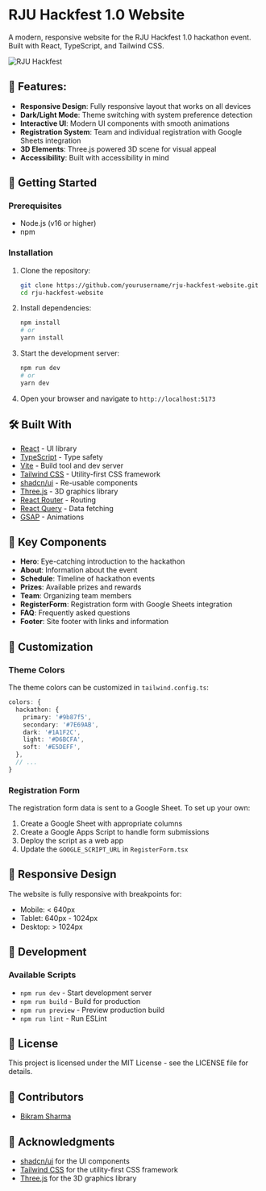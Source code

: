# RJU Hackfest 1.0 Website

A modern, responsive website for the RJU Hackfest 1.0 hackathon event. Built with React, TypeScript, and Tailwind CSS.

![RJU Hackfest](https://via.placeholder.com/800x400?text=RJU+Hackfest+1.0)

## 🌟 Features:

- **Responsive Design**: Fully responsive layout that works on all devices
- **Dark/Light Mode**: Theme switching with system preference detection
- **Interactive UI**: Modern UI components with smooth animations
- **Registration System**: Team and individual registration with Google Sheets integration
- **3D Elements**: Three.js powered 3D scene for visual appeal
- **Accessibility**: Built with accessibility in mind

## 🚀 Getting Started

### Prerequisites

- Node.js (v16 or higher)
- npm 

### Installation

1. Clone the repository:
   ```bash
   git clone https://github.com/yourusername/rju-hackfest-website.git
   cd rju-hackfest-website
   ```

2. Install dependencies:
   ```bash
   npm install
   # or
   yarn install
   ```

3. Start the development server:
   ```bash
   npm run dev
   # or
   yarn dev
   ```

4. Open your browser and navigate to `http://localhost:5173`

## 🛠️ Built With

- [React](https://reactjs.org/) - UI library
- [TypeScript](https://www.typescriptlang.org/) - Type safety
- [Vite](https://vitejs.dev/) - Build tool and dev server
- [Tailwind CSS](https://tailwindcss.com/) - Utility-first CSS framework
- [shadcn/ui](https://ui.shadcn.com/) - Re-usable components
- [Three.js](https://threejs.org/) - 3D graphics library
- [React Router](https://reactrouter.com/) - Routing
- [React Query](https://tanstack.com/query/latest) - Data fetching
- [GSAP](https://greensock.com/gsap/) - Animations

## 🧩 Key Components

- **Hero**: Eye-catching introduction to the hackathon
- **About**: Information about the event
- **Schedule**: Timeline of hackathon events
- **Prizes**: Available prizes and rewards
- **Team**: Organizing team members
- **RegisterForm**: Registration form with Google Sheets integration
- **FAQ**: Frequently asked questions
- **Footer**: Site footer with links and information

## 🎨 Customization

### Theme Colors

The theme colors can be customized in `tailwind.config.ts`:

```typescript
colors: {
  hackathon: {
    primary: '#9b87f5',
    secondary: '#7E69AB',
    dark: '#1A1F2C',
    light: '#D6BCFA',
    soft: '#E5DEFF',
  },
  // ...
}
```

### Registration Form

The registration form data is sent to a Google Sheet. To set up your own:

1. Create a Google Sheet with appropriate columns
2. Create a Google Apps Script to handle form submissions
3. Deploy the script as a web app
4. Update the `GOOGLE_SCRIPT_URL` in `RegisterForm.tsx`

## 📱 Responsive Design

The website is fully responsive with breakpoints for:
- Mobile: < 640px
- Tablet: 640px - 1024px
- Desktop: > 1024px

## 🔧 Development

### Available Scripts

- `npm run dev` - Start development server
- `npm run build` - Build for production
- `npm run preview` - Preview production build
- `npm run lint` - Run ESLint

## 📄 License

This project is licensed under the MIT License - see the LICENSE file for details.

## 👥 Contributors

- [Bikram Sharma](https://github.com/imgrooty)

## 🙏 Acknowledgments

- [shadcn/ui](https://ui.shadcn.com/) for the UI components
- [Tailwind CSS](https://tailwindcss.com/) for the utility-first CSS framework
- [Three.js](https://threejs.org/) for the 3D graphics library
